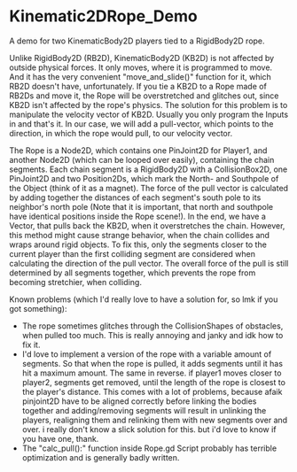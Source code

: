 # Kinematic2DRope_Demo
A demo for two KinematicBody2D players tied to a RigidBody2D rope.

Unlike RigidBody2D (RB2D), KinematicBody2D (KB2D) is not affected by outside physical forces. It only moves, where it is programmed to move. And it has the very convenient "move_and_slide()" function for it, which RB2D doesn't have, unfortunately.
If you tie a KB2D to a Rope made of RB2Ds and move it, the Rope will be overstretched and glitches out, since KB2D isn't affected by the rope's physics. 
The solution for this problem is to manipulate the velocity vector of KB2D. Usually you only program the Inputs in and that's it. In our case, we will add a pull-vector, which points to the direction, in which the rope would pull, to our velocity vector.

The Rope is a Node2D, which contains one PinJoint2D for Player1, and another Node2D (which can be looped over easily), containing the chain segments. Each chain segment is a RigidBody2D with a CollisionBox2D, one PinJoint2D and two Position2Ds, which mark the North- and Southpole of the Object (think of it as a magnet). The force of the pull vector is calculated by adding together the distances of each segment's south pole to its neighbor's north pole (Note that it is important, that north and southpole have identical positions inside the Rope scene!). In the end, we have a Vector, that pulls back the KB2D, when it overstretches the chain. 
However, this method might cause strange behavior, when the chain collides and wraps around rigid objects. To fix this, only the segments closer to the current player than the first colliding segment are considered when calculating the direction of the pull vector. The overall force of the pull is still determined by all segments together, which prevents the rope from becoming stretchier, when colliding.

Known problems (which I'd really love to have a solution for, so lmk if you got something):
* The rope sometimes glitches through the CollisionShapes of obstacles, when pulled too much. This is really annoying and janky and idk how to fix it.
* I'd love to implement a version of the rope with a variable amount of segments. So that when the rope is pulled, it adds segments until it has hit a maximum amount. The same in reverse. if player1 moves closer to player2, segments get removed, until the length of the rope is closest to the player's distance. This comes with a lot of problems, because afaik pinjoint2D have to be aligned correctly before linking the bodies together and adding/removing segments will result in unlinking the players, realigning them and relinking them with new segments over and over. i really don't know a slick solution for this. but i'd love to know if you have one, thank.
* The "calc_pull():" function inside Rope.gd Script probably has terrible optimization and is generally badly written. 
